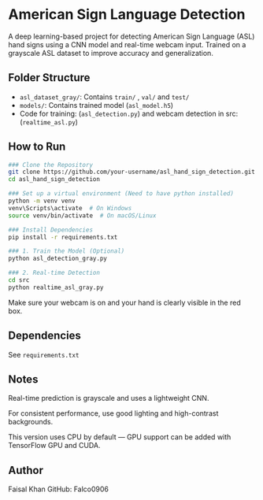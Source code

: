 # American Sign Language Detection

A deep learning-based project for detecting American Sign Language (ASL) hand signs using a CNN model and real-time webcam input. Trained on a grayscale ASL dataset to improve accuracy and generalization.

## Folder Structure

- `asl_dataset_gray/`: Contains `train/` , `val/` and `test/`
- `models/`: Contains trained model (`asl_model.h5`)
- Code for training: (`asl_detection.py`) and webcam detection in src:(`realtime_asl.py`)

## How to Run
```bash
### Clone the Repository
git clone https://github.com/your-username/asl_hand_sign_detection.git
cd asl_hand_sign_detection

### Set up a virtual environment (Need to have python installed)
python -m venv venv
venv\Scripts\activate  # On Windows
source venv/bin/activate  # On macOS/Linux

### Install Dependencies
pip install -r requirements.txt

### 1. Train the Model (Optional)
python asl_detection_gray.py

### 2. Real-time Detection
cd src
python realtime_asl_gray.py
```

Make sure your webcam is on and your hand is clearly visible in the red box.

## Dependencies
See `requirements.txt`

## Notes
Real-time prediction is grayscale and uses a lightweight CNN.

For consistent performance, use good lighting and high-contrast backgrounds.

This version uses CPU by default — GPU support can be added with TensorFlow GPU and CUDA.

## Author
Faisal Khan
GitHub: Falco0906
